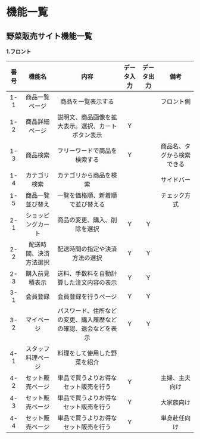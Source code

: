 # 機能一覧
## 野菜販売サイト機能一覧
**1.フロント**

|番号|機能名|内容|データ入力|データ出力|備考|
|:---:|:---:|:---:|:---:|:---:|:---:|
|1-1|商品一覧ページ|商品を一覧表示する|||フロント側|
|1-2|商品詳細ページ|説明文、商品画像を拡大表示。選択、カートボタン表示|Y||||
|1-3|商品検索|フリーワードで商品を検索する|Y||商品名、タグから検索できる|
|1-4|カテゴリ検索|カテゴリから商品を検索|||サイドバー|
|1-5|商品一覧並び替え|一覧を価格順、新着順で並び替える|||チェック方式|
|2-1|ショッピングカート|商品の変更、購入、削除を選択|Y|Y||
|2-2|配送時間、決済方法選択|配送時間の指定や決済方法の選択|Y|Y||
|2-3|購入前見積表示|送料、手数料を自動計算した注文内容の表示|Y|Y||
|3-1|会員登録|会員登録を行うページ|Y|Y||
|3-2|マイページ|パスワード、住所などの変更、購入履歴などの確認、退会などを表示|Y|Y||
|4-1|スタッフ料理ページ|料理をして使用した野菜を紹介||||
|4-2|セット販売ページ|単品で買うよりお得なセット販売を行う|Y||主婦、主夫向け|
|4-3|セット販売ページ|単品で買うよりお得なセット販売を行う|Y||大家族向け|
|4-4|セット販売ページ|単品で買うよりお得なセット販売を行う|Y||単身赴任向け|
